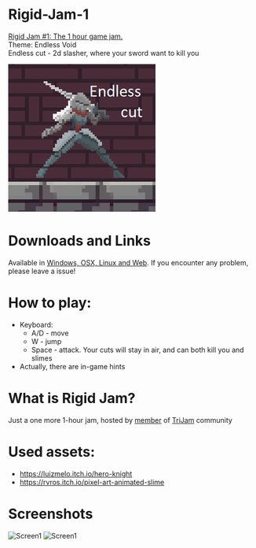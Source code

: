 # Rigid-Jam-1
[Rigid Jam #1: The 1 hour game jam.](https://itch.io/jam/rigidjam)  
Theme: Endless Void  
Endless cut - 2d slasher, where your sword want to kill you

![Cover](Screenshots/Cover.png)

# Downloads and Links
Available in [Windows, OSX, Linux and Web](https://itch.io/jam/rigidjam). If you encounter any problem, please leave a issue! 

# How to play:
 * Keyboard:
   * A/D - move 
   * W - jump
   * Space - attack. Your cuts will stay in air, and can both kill you and slimes
 * Actually, there are in-game hints

# What is Rigid Jam?
Just a one more 1-hour jam, hosted by [member](https://discordapp.com/invite/2vkeudT) of [TriJam](https://discordapp.com/invite/DScpGwU) community

# Used assets:
 * https://luizmelo.itch.io/hero-knight
 * https://rvros.itch.io/pixel-art-animated-slime

# Screenshots
![Screen1](Screenshots/Screenshot1.jpg)
![Screen1](Screenshots/Screenshot2.jpg)
